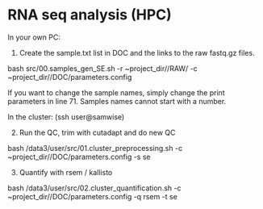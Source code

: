 # RNA seq analysis (HPC)

In your own PC: 
1. Create the sample.txt list in DOC and the links to the raw fastq.gz files.

bash src/00.samples_gen_SE.sh -r ~project_dir//RAW/ -c ~project_dir//DOC/parameters.config

If you want to change the sample names, simply change the print parameters in line 71. Samples names cannot start with a number.

In the cluster: (ssh user@samwise)

2. Run the QC, trim with cutadapt and do new QC

bash /data3/user/src/01.cluster_preprocessing.sh -c ~project_dir//DOC/parameters.config -s se

3. Quantify with rsem / kallisto

bash /data3/user/src/02.cluster_quantification.sh -c ~project_dir//DOC/parameters.config -q rsem -t se